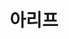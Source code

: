 ---
layout: page
title: 아리프
description: Ph.D
img: /assets/img/아리프.jpg
importance: 2021
category: current
redirect: http://xn--linkedin-wk26a.com/in/alifnuriman/
---